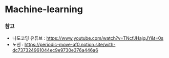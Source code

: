 # Machine-learning

### 참고
- 나도코딩 유튜브 : https://www.youtube.com/watch?v=TNcfJHajqJY&t=0s
- 노션 : https://periodic-move-af0.notion.site/with-dc737324961044ec9e9730e376a446a6
